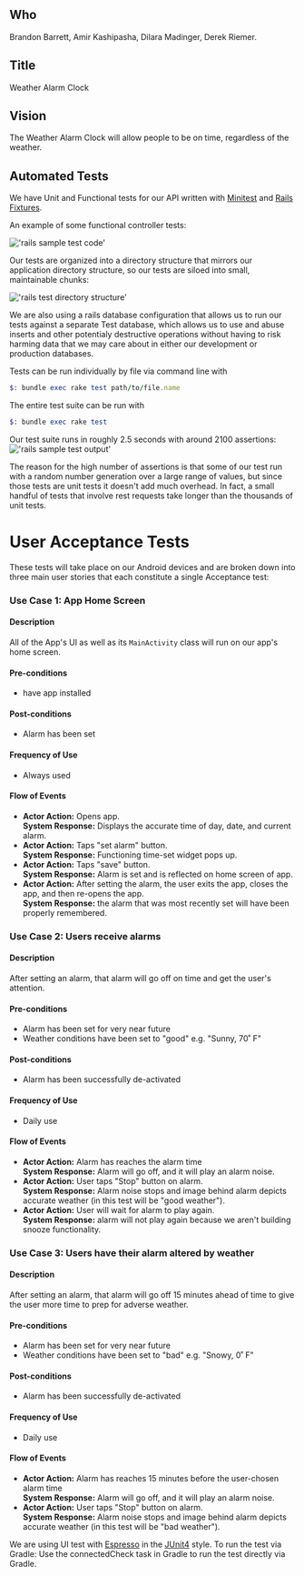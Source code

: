 ## Who
Brandon Barrett, Amir Kashipasha, Dilara Madinger, Derek Riemer.

## Title
Weather Alarm Clock

## Vision
The Weather Alarm Clock will allow people to be on time, regardless of the weather.

## Automated Tests
We have Unit and Functional tests for our API written with
[Minitest](https://github.com/seattlerb/minitest) and [Rails Fixtures](http://guides.rubyonrails.org/testing.html#the-low-down-on-fixtures).

An example of some functional controller tests:  

!['rails sample test code'](/screenshots/testCodeEx.png?raw=true "rails sample test code")

Our tests are organized into a directory structure that mirrors our application
directory structure, so our tests are siloed into small, maintainable chunks:

!['rails test directory structure'](/screenshots/testFileTree.png?raw=true "rails test directory structure")

We are also using a rails database configuration that allows us to run our tests
against a separate Test database, which allows us to use and abuse inserts and other
potentialy destructive operations without having to risk harming data that we may
care about in either our development or production databases.

Tests can be run individually by file via command line with
```ruby
$: bundle exec rake test path/to/file.name
```
The entire test suite can be run with
```ruby
$: bundle exec rake test
```

Our test suite runs in roughly 2.5 seconds with around 2100 assertions:  
!['rails sample test output'](/screenshots/testOutput.png?raw=true "rails sample test output")

The reason for the high number of assertions is that some of our test run with a random number
generation over a large range of values, but since those tests are unit tests
it doesn't add much overhead. In fact, a small handful of tests that involve rest requests
take longer than the thousands of unit tests.

# User Acceptance Tests
These tests will take place on our Android devices and are broken down into
three main user stories that each constitute a single Acceptance test:

### Use Case 1: App Home Screen

#### Description
All of the App's UI as well as its `MainActivity` class will run on our app's home screen.

#### Pre-conditions
 - have app installed

#### Post-conditions
 - Alarm has been set

#### Frequency of Use
 - Always used

#### Flow of Events
  - **Actor Action:** Opens app.  
  **System Response:**  Displays the accurate time of day, date, and current alarm.
  - **Actor Action:** Taps "set alarm" button.  
  **System Response:** Functioning time-set widget pops up.
  - **Actor Action:** Taps "save" button.  
  **System Response:** Alarm is set and is reflected on home screen of app.
  - **Actor Action:** After setting the alarm, the user exits the app, closes the app, and then re-opens the app.  
  **System Response:** the alarm that was most recently set will have been properly remembered.

### Use Case 2: Users receive alarms
#### Description
After setting an alarm, that alarm will go off on time and get the user's attention.
#### Pre-conditions
 - Alarm has been set for very near future
 - Weather conditions have been set to "good" e.g. "Sunny, 70˚ F"

#### Post-conditions
 - Alarm has been successfully de-activated

#### Frequency of Use
 - Daily use

#### Flow of Events
  - **Actor Action:** Alarm has reaches the alarm time  
  **System Response:** Alarm will go off, and it will play an alarm noise.
  - **Actor Action:** User taps "Stop" button on alarm.  
  **System Response:** Alarm noise stops and image behind alarm depicts accurate weather (in this test will be "good weather").
  - **Actor Action:** User will wait for alarm to play again.  
  **System Response:** alarm will not play again because we aren't building snooze functionality.

### Use Case 3: Users have their alarm altered by weather
#### Description
After setting an alarm, that alarm will go off 15 minutes ahead of time to give the user more time to prep for adverse weather.

#### Pre-conditions
 - Alarm has been set for very near future
 - Weather conditions have been set to "bad" e.g. "Snowy, 0˚ F"

#### Post-conditions
 - Alarm has been successfully de-activated

#### Frequency of Use
 - Daily use

#### Flow of Events
  - **Actor Action:** Alarm has reaches 15 minutes before the user-chosen alarm time  
  **System Response:** Alarm will go off, and it will play an alarm noise.
  - **Actor Action:** User taps "Stop" button on alarm.  
  **System Response:** Alarm noise stops and image behind alarm depicts accurate weather (in this test will be "bad weather").

We are using UI test with [Espresso](http://developer.android.com/training/testing/ui-testing/espresso-testing.html) in the [JUnit4](http://junit.org/junit4/) style.
To run the test via Gradle: Use the connectedCheck task
in Gradle to run the test directly via Gradle.
